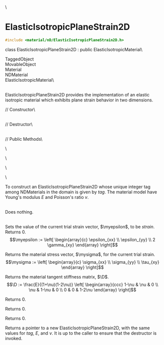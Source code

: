 \
# ElasticIsotropicPlaneStrain2D 

```cpp
#include <material/nD/ElasticIsotropicPlaneStrain2D.h>
```

class ElasticIsotropicPlaneStrain2D : public ElasticIsotropicMaterial\

TaggedObject\
MovableObject\
Material\
NDMaterial\
ElasticIsotropicMaterial\

\
ElasticIsotropicPlaneStrain2D provides the implementation of an elastic
isotropic material which exhibits plane strain behavior in two
dimensions.

// Constructor\

\
// Destructor\

\
// Public Methods\

\

\

\

\

To construct an ElasticIsotropicPlaneStrain2D whose unique integer tag
among NDMaterials in the domain is given by *tag*. The material model
have Young's modulus *E* and Poisson's ratio *v*.

\
Does nothing.

\
Sets the value of the current trial strain vector, $\myepsilon$, to be
*strain*. Returns $0$.
$$\myepsilon := \left[
   \begin{array}{c}
       \epsilon_{xx} \\
       \epsilon_{yy}   \\
       2 \gamma_{xy}   
   \end{array} 
 \right]$$


Returns the material stress vector, $\mysigma$, for the current trial
strain.
$$\mysigma := \left[
   \begin{array}{c}
       \sigma_{xx} \\
       \sigma_{yy}   \\
       \tau_{xy}   
   \end{array} 
 \right]$$


Returns the material tangent stiffness matrix, $\D$.
$$\D := \frac{E}{(1+\nu)(1-2\nu)} \left[
   \begin{array}{ccc}
         1-\nu &     \nu &      0 \\
           \nu &   1-\nu &      0 \\
             0 &       0 & 1-2\nu
   \end{array} 
 \right]$$


Returns $0$.

Returns $0$.

Returns $0$.

Returns a pointer to a new ElasticIsotropicPlaneStrain2D, with the same
values for *tag*, *E*, and $\nu$. It is up to the caller to ensure that
the destructor is invoked.
